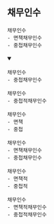 

## 채무인수
```
채무인수
- 면책채무인수
- 중첩채무인수
```
<details open>
    <summary></summary>

```
채무인수
- 중첩채무인수
```
```
채무인수
- 중첩적채무인수
```
```
채무인수
- 면책 
- 중첩
```
```
채무인수
- 면책채무인수
- 중첩채무인수
```
```
채무인수
- 면책적
- 중첩적
```
```
채무인수
- 면책적채무인수
- 중첩적채무인수
```
</details>
